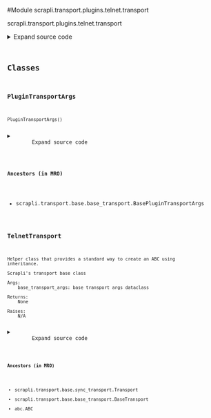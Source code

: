<link rel="preload stylesheet" as="style" href="https://cdnjs.cloudflare.com/ajax/libs/10up-sanitize.css/11.0.1/sanitize.min.css" integrity="sha256-PK9q560IAAa6WVRRh76LtCaI8pjTJ2z11v0miyNNjrs=" crossorigin>
<link rel="preload stylesheet" as="style" href="https://cdnjs.cloudflare.com/ajax/libs/10up-sanitize.css/11.0.1/typography.min.css" integrity="sha256-7l/o7C8jubJiy74VsKTidCy1yBkRtiUGbVkYBylBqUg=" crossorigin>
<link rel="stylesheet preload" as="style" href="https://cdnjs.cloudflare.com/ajax/libs/highlight.js/10.1.1/styles/github.min.css" crossorigin>
<script defer src="https://cdnjs.cloudflare.com/ajax/libs/highlight.js/10.1.1/highlight.min.js" integrity="sha256-Uv3H6lx7dJmRfRvH8TH6kJD1TSK1aFcwgx+mdg3epi8=" crossorigin></script>
<script>window.addEventListener('DOMContentLoaded', () => hljs.initHighlighting())</script>















#Module scrapli.transport.plugins.telnet.transport

scrapli.transport.plugins.telnet.transport

<details class="source">
    <summary>
        <span>Expand source code</span>
    </summary>
    <pre>
        <code class="python">
"""scrapli.transport.plugins.telnet.transport"""
from dataclasses import dataclass
from typing import Optional

from scrapli.decorators import timeout_wrapper
from scrapli.exceptions import ScrapliConnectionError, ScrapliConnectionNotOpened
from scrapli.transport.base import BasePluginTransportArgs, BaseTransportArgs, Transport
from scrapli.transport.base.base_socket import Socket
from scrapli.transport.base.telnet_common import DO, DONT, IAC, SUPPRESS_GO_AHEAD, WILL, WONT


@dataclass()
class PluginTransportArgs(BasePluginTransportArgs):
    pass


class TelnetTransport(Transport):
    def __init__(
        self, base_transport_args: BaseTransportArgs, plugin_transport_args: PluginTransportArgs
    ) -> None:
        super().__init__(base_transport_args=base_transport_args)
        self.plugin_transport_args = plugin_transport_args

        self.socket: Optional[Socket] = None
        self._eof = False
        self._raw_buf = b""
        self._cooked_buf = b""

        self._control_char_sent_counter = 0
        self._control_char_sent_limit = 10

    def _set_socket_timeout(self, timeout: float) -> None:
        """
        Set underlying socket timeout

        Mostly this exists just to assert that socket and socket.sock are not None to appease mypy!

        Args:
            timeout: float value to set as the timeout

        Returns:
            N/A

        Raises:
            ScrapliConnectionNotOpened: if either socket or socket.sock are None
        """
        if self.socket is None:
            raise ScrapliConnectionNotOpened
        if self.socket.sock is None:
            raise ScrapliConnectionNotOpened
        self.socket.sock.settimeout(timeout)

    def _handle_control_chars_socket_timeout_update(self) -> None:
        """
        Handle updating (if necessary) the socket timeout

        Args:
            N/A

        Returns:
            None

        Raises:
            N/A

        """
        self._control_char_sent_counter += 1

        if self._control_char_sent_counter > self._control_char_sent_limit:
            # connection is opened, effectively ignore socket timeout at this point as we want
            # the timeout socket to be "just" for opening the connection basically
            # the number 8 is fairly arbitrary -- it looks like *most* platforms send around
            # 8 - 12 control char/instructions on session opening, so we'll go with 8!
            self._set_socket_timeout(600)

    def _handle_control_chars_response(self, control_buf: bytes, c: bytes) -> bytes:
        """
        Handle the actual response to control characters

        Broken up to be easier to test as well as to appease mr. mccabe

        NOTE: see the asynctelnet transport for additional comments inline about what is going on
        here.

        Args:
            control_buf: current control_buf to work with
            c: currently read control char to process

        Returns:
            bytes: updated control_buf

        Raises:
            ScrapliConnectionNotOpened: if connection is not opened for some reason

        """
        if not self.socket:
            raise ScrapliConnectionNotOpened

        if not control_buf:
            if c != IAC:
                self._cooked_buf += c
            else:
                control_buf += c

        elif len(control_buf) == 1 and c in (DO, DONT, WILL, WONT):
            control_buf += c

        elif len(control_buf) == 2:
            cmd = control_buf[1:2]
            control_buf = b""

            if (cmd == DO) and (c == SUPPRESS_GO_AHEAD):
                self.write(IAC + WILL + c)
            elif cmd in (DO, DONT):
                self.write(IAC + WONT + c)
            elif cmd == WILL:
                self.write(IAC + DO + c)
            elif cmd == WONT:
                self.write(IAC + DONT + c)

            self._handle_control_chars_socket_timeout_update()

        return control_buf

    def _handle_control_chars(self) -> None:
        """
        Handle control characters -- nearly identical to CPython (removed in 3.11) telnetlib

        Basically we want to read and "decline" any and all control options that the server proposes
        to us -- so if they say "DO" XYZ directive, we say "DONT", if they say "WILL" we say "WONT".

        NOTE: see the asynctelnet transport for additional comments inline about what is going on
        here.

        Args:
            N/A

        Returns:
            None

        Raises:
            ScrapliConnectionNotOpened: if connection is not opened for some reason
            ScrapliConnectionNotOpened: if we read an empty byte string from the reader -- this
                indicates the server sent an EOF -- see #142

        """
        if not self.socket:
            raise ScrapliConnectionNotOpened

        control_buf = b""

        while self._raw_buf:
            c, self._raw_buf = self._raw_buf[:1], self._raw_buf[1:]
            if not c:
                raise ScrapliConnectionNotOpened("server returned EOF, connection not opened")

            control_buf = self._handle_control_chars_response(control_buf=control_buf, c=c)

    def open(self) -> None:
        self._pre_open_closing_log(closing=False)

        if not self.socket:
            self.socket = Socket(
                host=self._base_transport_args.host,
                port=self._base_transport_args.port,
                timeout=self._base_transport_args.timeout_socket,
            )

        if not self.socket.isalive():
            self.socket.open()

        self._post_open_closing_log(closing=False)

    def close(self) -> None:
        self._pre_open_closing_log(closing=True)

        if self.socket:
            self.socket.close()

        self.socket = None

        self._post_open_closing_log(closing=True)

    def isalive(self) -> bool:
        if not self.socket:
            return False
        if not self.socket.isalive():
            return False
        return True

    def _read(self, n: int = 65535) -> None:
        """
        Read n bytes from the socket and fill raw buffer

        Mostly this exists just to assert that socket and socket.sock are not None to appease mypy!

        Args:
            n: optional amount of bytes to try to recv from the underlying socket

        Returns:
            N/A

        Raises:
            ScrapliConnectionNotOpened: if either socket or socket.sock are None
            ScrapliConnectionError: if we fail to recv from the underlying socket

        """
        if self.socket is None:
            raise ScrapliConnectionNotOpened
        if self.socket.sock is None:
            raise ScrapliConnectionNotOpened
        if not self._raw_buf:
            try:
                buf = self.socket.sock.recv(n)
                self._eof = not buf
                if self._control_char_sent_counter < self._control_char_sent_limit:
                    self._raw_buf += buf
                else:
                    self._cooked_buf += buf
            except Exception as exc:
                raise ScrapliConnectionError(
                    "encountered EOF reading from transport; typically means the device closed the "
                    "connection"
                ) from exc

    @timeout_wrapper
    def read(self) -> bytes:
        if not self.socket:
            raise ScrapliConnectionNotOpened

        if self._control_char_sent_counter < self._control_char_sent_limit:
            self._handle_control_chars()

        while not self._cooked_buf and not self._eof:
            self._read()
            if self._control_char_sent_counter < self._control_char_sent_limit:
                self._handle_control_chars()

        buf = self._cooked_buf
        self._cooked_buf = b""
        return buf

    def write(self, channel_input: bytes) -> None:
        if self.socket is None:
            raise ScrapliConnectionNotOpened
        if self.socket.sock is None:
            raise ScrapliConnectionNotOpened
        self.socket.sock.send(channel_input)
        </code>
    </pre>
</details>




## Classes

### PluginTransportArgs


```text
PluginTransportArgs()
```

<details class="source">
    <summary>
        <span>Expand source code</span>
    </summary>
    <pre>
        <code class="python">
@dataclass()
class PluginTransportArgs(BasePluginTransportArgs):
    pass
        </code>
    </pre>
</details>


#### Ancestors (in MRO)
- scrapli.transport.base.base_transport.BasePluginTransportArgs



### TelnetTransport


```text
Helper class that provides a standard way to create an ABC using
inheritance.

Scrapli's transport base class

Args:
    base_transport_args: base transport args dataclass

Returns:
    None

Raises:
    N/A
```

<details class="source">
    <summary>
        <span>Expand source code</span>
    </summary>
    <pre>
        <code class="python">
class TelnetTransport(Transport):
    def __init__(
        self, base_transport_args: BaseTransportArgs, plugin_transport_args: PluginTransportArgs
    ) -> None:
        super().__init__(base_transport_args=base_transport_args)
        self.plugin_transport_args = plugin_transport_args

        self.socket: Optional[Socket] = None
        self._eof = False
        self._raw_buf = b""
        self._cooked_buf = b""

        self._control_char_sent_counter = 0
        self._control_char_sent_limit = 10

    def _set_socket_timeout(self, timeout: float) -> None:
        """
        Set underlying socket timeout

        Mostly this exists just to assert that socket and socket.sock are not None to appease mypy!

        Args:
            timeout: float value to set as the timeout

        Returns:
            N/A

        Raises:
            ScrapliConnectionNotOpened: if either socket or socket.sock are None
        """
        if self.socket is None:
            raise ScrapliConnectionNotOpened
        if self.socket.sock is None:
            raise ScrapliConnectionNotOpened
        self.socket.sock.settimeout(timeout)

    def _handle_control_chars_socket_timeout_update(self) -> None:
        """
        Handle updating (if necessary) the socket timeout

        Args:
            N/A

        Returns:
            None

        Raises:
            N/A

        """
        self._control_char_sent_counter += 1

        if self._control_char_sent_counter > self._control_char_sent_limit:
            # connection is opened, effectively ignore socket timeout at this point as we want
            # the timeout socket to be "just" for opening the connection basically
            # the number 8 is fairly arbitrary -- it looks like *most* platforms send around
            # 8 - 12 control char/instructions on session opening, so we'll go with 8!
            self._set_socket_timeout(600)

    def _handle_control_chars_response(self, control_buf: bytes, c: bytes) -> bytes:
        """
        Handle the actual response to control characters

        Broken up to be easier to test as well as to appease mr. mccabe

        NOTE: see the asynctelnet transport for additional comments inline about what is going on
        here.

        Args:
            control_buf: current control_buf to work with
            c: currently read control char to process

        Returns:
            bytes: updated control_buf

        Raises:
            ScrapliConnectionNotOpened: if connection is not opened for some reason

        """
        if not self.socket:
            raise ScrapliConnectionNotOpened

        if not control_buf:
            if c != IAC:
                self._cooked_buf += c
            else:
                control_buf += c

        elif len(control_buf) == 1 and c in (DO, DONT, WILL, WONT):
            control_buf += c

        elif len(control_buf) == 2:
            cmd = control_buf[1:2]
            control_buf = b""

            if (cmd == DO) and (c == SUPPRESS_GO_AHEAD):
                self.write(IAC + WILL + c)
            elif cmd in (DO, DONT):
                self.write(IAC + WONT + c)
            elif cmd == WILL:
                self.write(IAC + DO + c)
            elif cmd == WONT:
                self.write(IAC + DONT + c)

            self._handle_control_chars_socket_timeout_update()

        return control_buf

    def _handle_control_chars(self) -> None:
        """
        Handle control characters -- nearly identical to CPython (removed in 3.11) telnetlib

        Basically we want to read and "decline" any and all control options that the server proposes
        to us -- so if they say "DO" XYZ directive, we say "DONT", if they say "WILL" we say "WONT".

        NOTE: see the asynctelnet transport for additional comments inline about what is going on
        here.

        Args:
            N/A

        Returns:
            None

        Raises:
            ScrapliConnectionNotOpened: if connection is not opened for some reason
            ScrapliConnectionNotOpened: if we read an empty byte string from the reader -- this
                indicates the server sent an EOF -- see #142

        """
        if not self.socket:
            raise ScrapliConnectionNotOpened

        control_buf = b""

        while self._raw_buf:
            c, self._raw_buf = self._raw_buf[:1], self._raw_buf[1:]
            if not c:
                raise ScrapliConnectionNotOpened("server returned EOF, connection not opened")

            control_buf = self._handle_control_chars_response(control_buf=control_buf, c=c)

    def open(self) -> None:
        self._pre_open_closing_log(closing=False)

        if not self.socket:
            self.socket = Socket(
                host=self._base_transport_args.host,
                port=self._base_transport_args.port,
                timeout=self._base_transport_args.timeout_socket,
            )

        if not self.socket.isalive():
            self.socket.open()

        self._post_open_closing_log(closing=False)

    def close(self) -> None:
        self._pre_open_closing_log(closing=True)

        if self.socket:
            self.socket.close()

        self.socket = None

        self._post_open_closing_log(closing=True)

    def isalive(self) -> bool:
        if not self.socket:
            return False
        if not self.socket.isalive():
            return False
        return True

    def _read(self, n: int = 65535) -> None:
        """
        Read n bytes from the socket and fill raw buffer

        Mostly this exists just to assert that socket and socket.sock are not None to appease mypy!

        Args:
            n: optional amount of bytes to try to recv from the underlying socket

        Returns:
            N/A

        Raises:
            ScrapliConnectionNotOpened: if either socket or socket.sock are None
            ScrapliConnectionError: if we fail to recv from the underlying socket

        """
        if self.socket is None:
            raise ScrapliConnectionNotOpened
        if self.socket.sock is None:
            raise ScrapliConnectionNotOpened
        if not self._raw_buf:
            try:
                buf = self.socket.sock.recv(n)
                self._eof = not buf
                if self._control_char_sent_counter < self._control_char_sent_limit:
                    self._raw_buf += buf
                else:
                    self._cooked_buf += buf
            except Exception as exc:
                raise ScrapliConnectionError(
                    "encountered EOF reading from transport; typically means the device closed the "
                    "connection"
                ) from exc

    @timeout_wrapper
    def read(self) -> bytes:
        if not self.socket:
            raise ScrapliConnectionNotOpened

        if self._control_char_sent_counter < self._control_char_sent_limit:
            self._handle_control_chars()

        while not self._cooked_buf and not self._eof:
            self._read()
            if self._control_char_sent_counter < self._control_char_sent_limit:
                self._handle_control_chars()

        buf = self._cooked_buf
        self._cooked_buf = b""
        return buf

    def write(self, channel_input: bytes) -> None:
        if self.socket is None:
            raise ScrapliConnectionNotOpened
        if self.socket.sock is None:
            raise ScrapliConnectionNotOpened
        self.socket.sock.send(channel_input)
        </code>
    </pre>
</details>


#### Ancestors (in MRO)
- scrapli.transport.base.sync_transport.Transport
- scrapli.transport.base.base_transport.BaseTransport
- abc.ABC